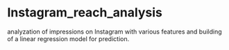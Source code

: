 # Instagram_reach_analysis
analyzation of impressions on Instagram with various features and building of a linear regression model for prediction.
